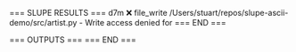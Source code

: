 === SLUPE RESULTS ===
d7m ❌ file_write /Users/stuart/repos/slupe-ascii-demo/src/artist.py - Write access denied for
=== END ===

=== OUTPUTS ===
=== END ===
